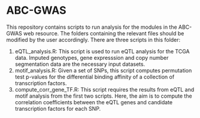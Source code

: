 # ABC-GWAS
This repository contains scripts to run analysis for the modules in the ABC-GWAS web resource. The folders containing the relevant files should be modified by the user accordingly. There are three scripts in this folder:
1. eQTL_analysis.R: This script is used to run eQTL analysis for the TCGA data. Imputed genotypes, gene expresssion and copy number segmentation data are the necessary input datasets.
2. motif_analysis.R: Given a set of SNPs, this script computes permutation test p-values for the differential binding affinity of a collection of transcription factors.
3. compute_corr_gene_TF.R: This script requires the results from eQTL and motif analysis from the first two scripts. Here, the aim is to compute the correlation coefficients between the eQTL genes and candidate transcription factors for each SNP.
